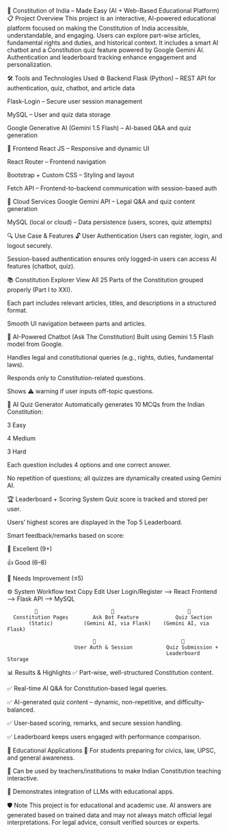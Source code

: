 📜 Constitution of India – Made Easy (AI + Web-Based Educational Platform)
📋 Project Overview
This project is an interactive, AI-powered educational platform focused on making the Constitution of India accessible, understandable, and engaging. Users can explore part-wise articles, fundamental rights and duties, and historical context. It includes a smart AI chatbot and a Constitution quiz feature powered by Google Gemini AI. Authentication and leaderboard tracking enhance engagement and personalization.

🛠️ Tools and Technologies Used
⚙️ Backend
Flask (Python) – REST API for authentication, quiz, chatbot, and article data

Flask-Login – Secure user session management

MySQL – User and quiz data storage

Google Generative AI (Gemini 1.5 Flash) – AI-based Q&A and quiz generation

🎨 Frontend
React JS – Responsive and dynamic UI

React Router – Frontend navigation

Bootstrap + Custom CSS – Styling and layout

Fetch API – Frontend-to-backend communication with session-based auth

🔗 Cloud Services
Google Gemini API – Legal Q&A and quiz content generation

MySQL (local or cloud) – Data persistence (users, scores, quiz attempts)

🔍 Use Case & Features
🔓 User Authentication
Users can register, login, and logout securely.

Session-based authentication ensures only logged-in users can access AI features (chatbot, quiz).

📚 Constitution Explorer
View All 25 Parts of the Constitution grouped properly (Part I to XXI).

Each part includes relevant articles, titles, and descriptions in a structured format.

Smooth UI navigation between parts and articles.

🤖 AI-Powered Chatbot (Ask The Constitution)
Built using Gemini 1.5 Flash model from Google.

Handles legal and constitutional queries (e.g., rights, duties, fundamental laws).

Responds only to Constitution-related questions.

Shows ⚠️ warning if user inputs off-topic questions.

🧠 AI Quiz Generator
Automatically generates 10 MCQs from the Indian Constitution:

3 Easy

4 Medium

3 Hard

Each question includes 4 options and one correct answer.

No repetition of questions; all quizzes are dynamically created using Gemini AI.

🏆 Leaderboard + Scoring System
Quiz score is tracked and stored per user.

Users’ highest scores are displayed in the Top 5 Leaderboard.

Smart feedback/remarks based on score:

🎉 Excellent (9+)

👍 Good (6–8)

📖 Needs Improvement (≤5)

⚙️ System Workflow
text
Copy
Edit
User Login/Register ⟶ React Frontend ⟶ Flask API ⟶ MySQL

             🔽                        🔽                        🔽
      Constitution Pages        Ask Bot Feature            Quiz Section
           (Static)          (Gemini AI, via Flask)    (Gemini AI, via Flask)

                                🔁                            🔁
                          User Auth & Session           Quiz Submission +
                                                        Leaderboard Storage
📊 Results & Highlights
✅ Part-wise, well-structured Constitution content.

✅ Real-time AI Q&A for Constitution-based legal queries.

✅ AI-generated quiz content – dynamic, non-repetitive, and difficulty-balanced.

✅ User-based scoring, remarks, and secure session handling.

✅ Leaderboard keeps users engaged with performance comparison.

🧪 Educational Applications
📖 For students preparing for civics, law, UPSC, and general awareness.

🏫 Can be used by teachers/institutions to make Indian Constitution teaching interactive.

🤖 Demonstrates integration of LLMs with educational apps.

🛡️ Note
This project is for educational and academic use. AI answers are generated based on trained data and may not always match official legal interpretations. For legal advice, consult verified sources or experts.
